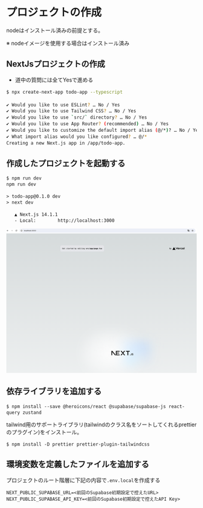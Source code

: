 # プロジェクトの作成

nodeはインストール済みの前提とする。

※ nodeイメージを使用する場合はインストール済み

## NextJsプロジェクトの作成

- 道中の質問には全てYesで進める

```bash
$ npx create-next-app todo-app --typescript

✔ Would you like to use ESLint? … No / Yes
✔ Would you like to use Tailwind CSS? … No / Yes
✔ Would you like to use `src/` directory? … No / Yes
✔ Would you like to use App Router? (recommended) … No / Yes
✔ Would you like to customize the default import alias (@/*)? … No / Yes
✔ What import alias would you like configured? … @/*
Creating a new Next.js app in /app/todo-app.
```

## 作成したプロジェクトを起動する

```
$ npm run dev
npm run dev

> todo-app@0.1.0 dev
> next dev

   ▲ Next.js 14.1.1
   - Local:        http://localhost:3000
```

![](images/02/01.png)

## 依存ライブラリを追加する

```
$ npm install --save @heroicons/react @supabase/supabase-js react-query zustand
```

tailwind用のサポートライブラリ(tailwindのクラス名をソートしてくれるprettierのプラグイン)をインストール。

```
$ npm install -D prettier prettier-plugin-tailwindcss
```

## 環境変数を定義したファイルを追加する

プロジェクトのルート階層に下記の内容で`.env.local`を作成する

```
NEXT_PUBLIC_SUPABASE_URL=<前回のSupabase初期設定で控えたURL>
NEXT_PUBLIC_SUPABASE_API_KEY=<前回のSupabase初期設定で控えたAPI Key>
```